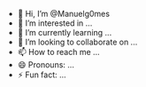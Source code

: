- 👋 Hi, I’m @Manuelg0mes
- 👀 I’m interested in ...
- 🌱 I’m currently learning ...
- 💞️ I’m looking to collaborate on ...
- 📫 How to reach me ...
- 😄 Pronouns: ...
- ⚡ Fun fact: ...

<!---
Manuelg0mes/Manuelg0mes is a ✨ special ✨ repository because its `README.md` (this file) appears on your GitHub profile.
You can click the Preview link to take a look at your changes.
--->
